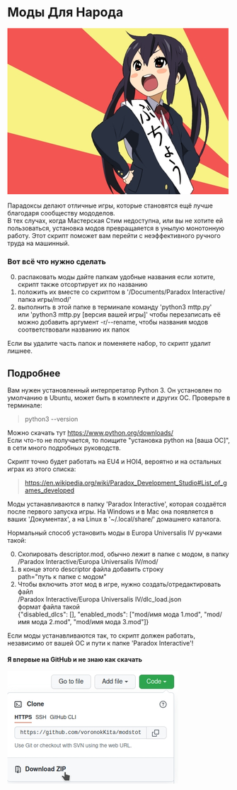 # Моды Для Народа

![picture](azusa.jpg "Azusa")

Парадоксы делают отличные игры, которые становятся ещё лучше благодаря сообществу мододелов. <br>
В тех случах, когда Мастерская Стим недоступна, или вы не хотите ей пользоваться, установка модов превращаяется в унылую монотонную работу. Этот скрипт поможет вам перейти с неэффективного ручного труда на машинный.

### Вот всё что нужно сделать

0. распаковать моды
   дайте папкам удобные названия если хотите, скрипт также отсортирует их по названию
2. положить их вместе со скриптом в '/Documents/Paradox Interactive/папка игры/mod/'
3. выполнить в этой папке в терминале команду 'python3 mttp.py' <br>
   или 'python3 mttp.py [версия вашей игры]' чтобы перезаписать её <br>
   можно добавить аргумент -r/--rename, чтобы названия модов соответствовали названию их папок

Если вы удалите часть папок и поменяете набор, то скрипт удалит лишнее.

## Подробнее

Вам нужен установленный интерпретатор Python 3. Он установлен по умолчанию в Ubuntu, может быть в комплекте и других ОС. Проверьте в терминале:

> python3 --version

Можно скачать тут https://www.python.org/downloads/ <br>
Если что-то не получается, то поищите "установка python на [ваша ОС]", в сети много подробных руководств.

Скрипт точно будет работать на EU4 и HOI4, вероятно и на остальных играх из этого списка:

> https://en.wikipedia.org/wiki/Paradox_Development_Studio#List_of_games_developed

Моды устанавливаются в папку 'Paradox Interactive', которая создаётся после первого запуска игры. На Windows и в Mac она появляется в ваших 'Документах', а на Linux в '~/.local/share/' домашнего каталога.

Нормальный способ установить моды в Europa Universalis IV ручками такой:

0. Скопировать descriptor.mod, обычно лежит в папке с модом, в папку <br>
   /Paradox Interactive/Europa Universalis IV/mod/ <br>
1. в конце этого descriptor файла добавить строку <br>
   path="путь к папке с модом" <br>
2. Чтобы включить этот мод в игре, нужно создать/отредактировать файл <br>
   /Paradox Interactive/Europa Universalis IV/dlc_load.json <br>
   формат файла такой <br>
   {"disabled_dlcs": [], "enabled_mods": ["mod/имя мода 1.mod", "mod/имя мода 2.mod", "mod/имя мода 3.mod"]}

Если моды устанавливаются так, то скрипт должен работать, независимо от вашей ОС и пути к папке 'Paradox Interactive'!

#### Я впервые на GitHub и не знаю как скачать

![guide](howto.jpg "how to download")
